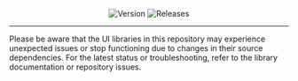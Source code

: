 <div align="center">

![Version](https://img.shields.io/badge/Version-v1.0.1-blue)
![Releases](https://img.shields.io/badge/Release-Stable-brightgreen)
</div>

----

Please be aware that the UI libraries in this repository may experience unexpected issues or stop functioning due to changes in their source dependencies.
For the latest status or troubleshooting, refer to the library documentation or repository issues.
